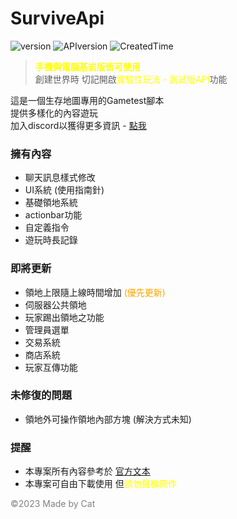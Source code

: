 # SurviveApi
![version](https://img.shields.io/badge/Version-Dev--1.1-blue)
![APIversion](https://img.shields.io/badge/API--Supported--Version-Bedrock--1.19.63+-brightgreen)
![CreatedTime](https://img.shields.io/badge/Created--Time-2023--2%2F25-orange)

> <font color="yellow">**手機與電腦基岩版皆可使用**</font>\
> 創建世界時 切記開啟<font color="yellow">實驗性玩法 - 測試版API</font>功能

這是一個生存地圖專用的Gametest腳本\
提供多樣化的內容遊玩\
加入discord以獲得更多資訊 - [點我](https://discord.gg/cyx5GCgu2B)
### 擁有內容
- 聊天訊息樣式修改
- UI系統 (使用指南針)
- 基礎領地系統
- actionbar功能
- 自定義指令
- 遊玩時長記錄
### 即將更新
- 領地上限隨上線時間增加 <font color="Orange">(優先更新)</font>
- 伺服器公共領地
- 玩家踢出領地之功能
- 管理員選單
- 交易系統
- 商店系統
- 玩家互傳功能
### 未修復的問題
- 領地外可操作領地內部方塊 (解決方式未知)
### 提醒
- 本專案所有內容參考於 [官方文本](https://learn.microsoft.com/en-us/minecraft/creator/scriptapi/)
- 本專案可自由下載使用 但<font color="yellow">請勿聲稱原作</font>

<font color="gray">©2023 Made by Cat</font>